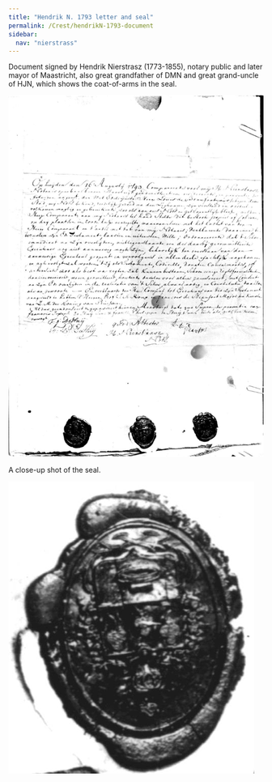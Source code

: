 ```yaml
---
title: "Hendrik N. 1793 letter and seal"
permalink: /Crest/hendrikN-1793-document
sidebar:
  nav: "nierstrass"
---
```


Document signed by Hendrik Nierstrasz (1773-1855), notary public and later mayor of Maastricht, also great grandfather of DMN and great grand-uncle of HJN, which shows the coat-of-arms in the seal.

![Hendrik N. letter](/assets/images/Crest/HendrikN1793-08-16.jpg)

A close-up shot of the seal.

![Hendrik N. letter seal](/assets/images/Crest/HendrikN_seal.jpg)